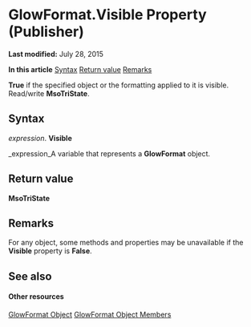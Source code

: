 
# GlowFormat.Visible Property (Publisher)

 **Last modified:** July 28, 2015

 **In this article**
 [Syntax](#sectionSection0)
 [Return value](#sectionSection1)
 [Remarks](#sectionSection2)


 **True** if the specified object or the formatting applied to it is visible. Read/write **MsoTriState**.


## Syntax
<a name="sectionSection0"> </a>

 _expression_. **Visible**

 _expression_A variable that represents a  **GlowFormat** object.


## Return value
<a name="sectionSection1"> </a>

 **MsoTriState**


## Remarks
<a name="sectionSection2"> </a>

For any object, some methods and properties may be unavailable if the  **Visible** property is **False**.


## See also
<a name="sectionSection2"> </a>


#### Other resources


 [GlowFormat Object](62fd5b2a-f199-588e-c15e-ea27c5b59699.md)
 [GlowFormat Object Members](282a36d8-da17-7922-07da-cdd2b64a20c1.md)
